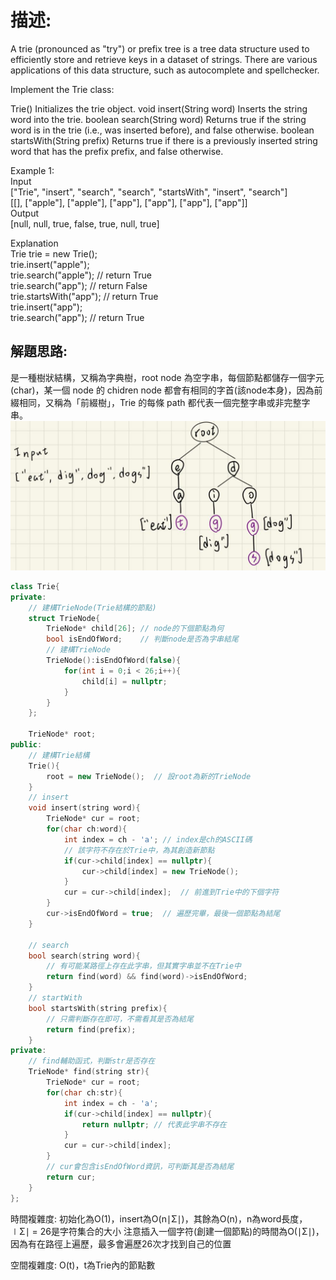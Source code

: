 # 描述:
A trie (pronounced as "try") or prefix tree is a tree data structure used to efficiently store and retrieve keys in a dataset of strings. There are various applications of this data structure, such as autocomplete and spellchecker.

Implement the Trie class:

Trie() Initializes the trie object.
void insert(String word) Inserts the string word into the trie.
boolean search(String word) Returns true if the string word is in the trie (i.e., was inserted before), and false otherwise.
boolean startsWith(String prefix) Returns true if there is a previously inserted string word that has the prefix prefix, and false otherwise.
 

Example 1:    
Input  
["Trie", "insert", "search", "search", "startsWith", "insert", "search"]  
[[], ["apple"], ["apple"], ["app"], ["app"], ["app"], ["app"]]  
Output  
[null, null, true, false, true, null, true]  

Explanation  
Trie trie = new Trie();  
trie.insert("apple");  
trie.search("apple");   // return True   
trie.search("app");     // return False  
trie.startsWith("app"); // return True  
trie.insert("app");  
trie.search("app");     // return True

## 解題思路:
是一種樹狀結構，又稱為字典樹，root node 為空字串，每個節點都儲存一個字元(char)，某一個 node 的 chidren node 都會有相同的字首(該node本身)，因為前綴相同，又稱為「前綴樹」，Trie 的每條 path 都代表一個完整字串或非完整字串。
![alt text](image.png)

```C++
class Trie{
private:
    // 建構TrieNode(Trie結構的節點)
    struct TrieNode{
        TrieNode* child[26]; // node的下個節點為何
        bool isEndOfWord;    // 判斷node是否為字串結尾
        // 建構TrieNode
        TrieNode():isEndOfWord(false){
            for(int i = 0;i < 26;i++){
                child[i] = nullptr;
            }
        }
    };
    
    TrieNode* root;
public:
    // 建構Trie結構
    Trie(){
        root = new TrieNode();  // 設root為新的TrieNode
    }
    // insert
    void insert(string word){
        TrieNode* cur = root;
        for(char ch:word){
            int index = ch - 'a'; // index是ch的ASCII碼
            // 該字符不存在於Trie中，為其創造新節點
            if(cur->child[index] == nullptr){  
                cur->child[index] = new TrieNode();  
            }
            cur = cur->child[index];  // 前進到Trie中的下個字符
        }
        cur->isEndOfWord = true;  // 遍歷完畢，最後一個節點為結尾
    }
    
    // search
    bool search(string word){
        // 有可能某路徑上存在此字串，但其實字串並不在Trie中
        return find(word) && find(word)->isEndOfWord;
    }
    // startWith
    bool startsWith(string prefix){
        // 只需判斷存在即可，不需看其是否為結尾
        return find(prefix);
    }
private:
    // find輔助函式，判斷str是否存在
    TrieNode* find(string str){
        TrieNode* cur = root;
        for(char ch:str){
            int index = ch - 'a'; 
            if(cur->child[index] == nullptr){
                return nullptr; // 代表此字串不存在
            }
            cur = cur->child[index];
        }
        // cur會包含isEndOfWord資訊，可判斷其是否為結尾
        return cur;
    }
};
```

時間複雜度: 初始化為O(1)，insert為O(n∣Σ∣)，其餘為O(n)，n為word長度，∣Σ∣ = 26是字符集合的大小
注意插入一個字符(創建一個節點)的時間為O(∣Σ∣)，因為有在路徑上遍歷，最多會遍歷26次才找到自己的位置  

空間複雜度: O(t)，t為Trie內的節點數